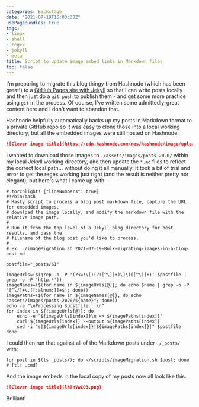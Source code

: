 ```yaml
---
categories: Backstage
date: "2021-07-19T16:03:30Z"
usePageBundles: true
tags:
- linux
- shell
- regex
- jekyll
- meta
title: Script to update image embed links in Markdown files
toc: false
---
```


I'm preparing to migrate this blog thingy from Hashnode (which has been great!) to a [GitHub Pages site with Jekyll](https://docs.github.com/en/pages/setting-up-a-github-pages-site-with-jekyll/creating-a-github-pages-site-with-jekyll) so that I can write posts locally and then just do a `git push` to publish them - and get some more practice using `git` in the process. Of course, I've written some admittedly-great content here and I don't want to abandon that.

Hashnode helpfully automatically backs up my posts in Markdown format to a private GitHub repo so it was easy to clone those into a local working directory, but all the embedded images were still hosted on Hashnode:

```markdown
![Clever image title](https://cdn.hashnode.com/res/hashnode/image/upload/v1600098180227/lhTnVwCO3.png)
```

I wanted to download those images to `./assets/images/posts-2020/` within my local Jekyll working directory, and then update the `*.md` files to reflect the correct local path... without doing it all manually. It took a bit of trial and error to get the regex working just right (and the result is neither pretty nor elegant), but here's what I came up with:

```shell
# torchlight! {"lineNumbers": true}
#!/bin/bash
# Hasty script to process a blog post markdown file, capture the URL for embedded images,
# download the image locally, and modify the markdown file with the relative image path.
#
# Run it from the top level of a Jekyll blog directory for best results, and pass the
# filename of the blog post you'd like to process.
#
# Ex: ./imageMigration.sh 2021-07-19-Bulk-migrating-images-in-a-blog-post.md

postfile="_posts/$1"

imageUrls=($(grep -o -P '(?<=!\[)(?:[^\]]+)\]\(([^\)]+)' $postfile | grep -o -P 'http.*'))
imageNames=($(for name in ${imageUrls[@]}; do echo $name | grep -o -P '[^\/]+\.[[:alnum:]]+$'; done))
imagePaths=($(for name in ${imageNames[@]}; do echo "assets/images/posts-2020/${name}"; done))
echo -e "\nProcessing $postfile...\n"
for index in ${!imageUrls[@]}; do
    echo -e "${imageUrls[index]}\n => ${imagePaths[index]}"
    curl ${imageUrls[index]} --output ${imagePaths[index]}
    sed -i "s|${imageUrls[index]}|${imagePaths[index]}|" $postfile
done
```

I could then run that against all of the Markdown posts under `./_posts/` with:

```shell
for post in $(ls _posts/); do ~/scripts/imageMigration.sh $post; done # [tl! .cmd]
```

And the image embeds in the local copy of my posts now all look like this:

```markdown
![Clever image title](lhTnVwCO3.png)
```

Brilliant!